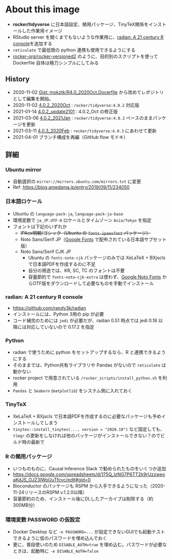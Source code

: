 # About this image

- **rocker/tidyverse** に日本語設定、頻用パッケージ、TinyTeX関係をインストールした作業用イメージ
- RStudio server を開くまでもないような作業用に、[radian: A 21 century R console](https://github.com/randy3k/radian)を追加する
- `reticulate` で最低限の python 連携も使用できるようにする
- [rocker-org/rocker-versioned2](https://github.com/rocker-org/rocker-versioned2) のように、目的別のスクリプトを使って Dockerfile 自体は極力シンプルにしてみる

## History

- 2020-11-02 [Gist: mokztk/R4.0_2020Oct.Docerfile](https://gist.github.com/mokztk/be9e0d8982fd32987dbb5c9552a9d4a7) から改めてレポジトリとして編集を開始。
- 2020-11-02 [4.0.2_2020Oct](https://github.com/mokztk/RStudio_docker/releases/tag/4.0.2_2020Oct) : `rocker/tidyverse:4.0.2` 対応版 
- 2021-01-14 [4.0.2_update2101](https://github.com/mokztk/RStudio_docker/releases/tag/4.0.2_update2101) : 4.0.2_Oct の修正版 
- 2021-03-06 [4.0.2_2021Jan](https://github.com/mokztk/RStudio_docker/releases/tag/4.0.2_2021Jan) : `rocker/tidyverse:4.0.2` ベースのままパッケージを更新
- 2021-03-11 [4.0.3_2020Feb](https://github.com/mokztk/RStudio_docker/releases/tag/4.0.3_2021Feb) : `rocker/tidyverse:4.0.3` にあわせて更新
- 2021-04-01  ブランチ構成を再編（GitHub flow モドキ）

## 詳細

### Ubuntu mirror

- 自動選択の `mirror://mirrors.ubuntu.com/mirrors.txt` に変更
- Ref: https://blog.amedama.jp/entry/2019/09/11/234050

### 日本語ロケール

- Ubuntu の `language-pack-ja`, `language-pack-ja-base`
- 環境変数で `ja_JP.UTF-8` ロケールとタイムゾーン `Asia/Tokyo` を指定
- フォントは下記のいずれか
    - <s>IPAex明朝/ゴシック（Ubuntu の `fonts-ipaexfont` パッケージ）</s>
    - Noto Sans/Serif JP（[Google Fonts](https://fonts.google.com/) で配布されている日本語サブセット版）
    - Noto Sans/Serif CJK JP
        - Ubuntu の `fonts-noto-cjk` パッケージのみでは XeLaTeX + BXjscls で日本語PDFを作成するのに不足
        - 自分の用途では、KR, SC, TC のフォントは不要
        - 容量節約で `fonts-noto-cjk-extra` は使わず、[Google Noto Fonts](https://www.google.com/get/noto/) からOTF版をダウンロードして必要なものを手動でインストール

### radian: A 21 century R console

- https://github.com/randy3k/radian
- インストールには、Python 3用の pip が必要
- コード補完のためには `jedi` が必要だが、radian 0.51 時点では jedi 0.18 以降には対応していないので 0.17.2 を指定

### Python

- radian で使うために python をセットアップするなら、R と連携できるようにする
- そのままでは、Python共有ライブラリや Pandas がないので `reticulate` は動かない
- rocker project で用意されている `/rocker_scripts/install_python.sh` を利用
- `Pandas` と `Seaborn` (`matplotlib`) をシステム側に入れておく

### TinyTeX

- XeLaTeX + BXjscls で日本語PDFを作成するのに必要なパッケージも予めインストールしてしまう
- `tinytex::install_tinytex(..., version = "2020.10")` など固定しても、`tlmgr` の更新をしなければ他のパッケージがインストールできない？のでビルド時の最新で

### R の頻用パッケージ

- いつものものに、Causal Inference Slack で勧められたものをいくつか追加
- https://docs.google.com/spreadsheets/d/175Q_lzNG7P6TT2k9rUzzweoaKdJS_OJZ3lWpUuTfcvc/edit#gid=0
- Bioconductor のパッケージも RSPM から入手できるようになった（2020-11-24リリースのRSPM v.1.2.0以降）
- 容量節約のため、インストール後にDLしたアーカイブは削除する（約300MB分）

### 環境変数 PASSWORD の仮設定

- Docker Desktop など `-e PASSWORD=...` が設定できないGUIでも起動テストできるように仮のパスワードを埋め込んでおく
- 更に、普段使いのため `DISABLE_AUTH=true` を埋め込む。パスワードが必要なときは、起動時に `-e DISABLE_AUTH=false`
